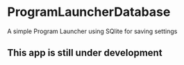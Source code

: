 # ProgramLauncherDatabase
A simple Program Launcher using SQlite for saving settings

## This app is still under development
